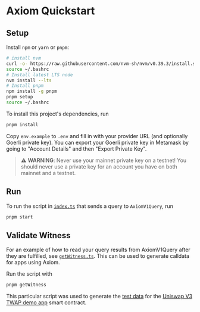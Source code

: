 # Axiom Quickstart

## Setup

Install `npm` or `yarn` or `pnpm`:

```bash
# install nvm
curl -o- https://raw.githubusercontent.com/nvm-sh/nvm/v0.39.3/install.sh | bash
source ~/.bashrc
# Install latest LTS node
nvm install --lts
# Install pnpm
npm install -g pnpm
pnpm setup
source ~/.bashrc
```

To install this project's dependencies, run

```bash
pnpm install
```

Copy `env.example` to `.env` and fill in with your provider URL (and optionally Goerli private key).
You can export your Goerli private key in Metamask by going to "Account Details" and then "Export Private Key".

> ⚠️ **WARNING**: Never use your mainnet private key on a testnet! You should never use a private key for an account you have on both mainnet and a testnet.

## Run

To run the script in [`index.ts`](./src/index.ts) that sends a query to `AxiomV1Query`, run

```bash
pnpm start
```

## Validate Witness

For an example of how to read your query results from AxiomV1Query after they are fulfilled, see [`getWitness.ts`](./src/getWitness.ts).
This can be used to generate calldata for apps using Axiom.

Run the script with

```bash
pnpm getWitness
```

This particular script was used to generate the [test data](https://github.com/axiom-crypto/axiom-apps/blob/main/uniswap-v3-twap/test/data/input.json) for the [Uniswap V3 TWAP demo app](https://demo.axiom.xyz/token-price-v3) smart contract.
